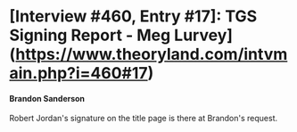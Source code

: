 # [Interview #460, Entry #17]: TGS Signing Report - Meg Lurvey](https://www.theoryland.com/intvmain.php?i=460#17)

#### Brandon Sanderson

Robert Jordan's signature on the title page is there at Brandon's request.

